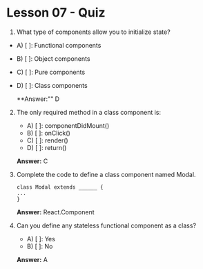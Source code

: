 # Lesson 07 - Quiz

1. What type of components allow you to initialize state?

- A) [ ]: Functional components
- B) [ ]: Object components
- C) [ ]: Pure components
- D) [ ]: Class components

    **Answer:"" D

2. The only required method in a class component is:


    - A) [ ]: componentDidMount()
    - B) [ ]: onClick()
    - C) [ ]: render()
    - D) [ ]: return()

    **Answer:** C


3. Complete the code to define a class component named Modal.


    ```
    class Modal extends ______ {
    ...
    }

    ```

    **Answer:** React.Component


4. Can you define any stateless functional component as a class?

    - A) [ ]: Yes
    - B) [ ]: No

    **Answer:** A


